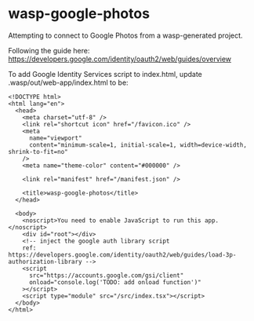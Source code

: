 # wasp-google-photos

Attempting to connect to Google Photos from a wasp-generated project.

Following the guide here: https://developers.google.com/identity/oauth2/web/guides/overview

To add Google Identity Services script to index.html, update 
.wasp/out/web-app/index.html to be:

    <!DOCTYPE html>
    <html lang="en">
      <head>
        <meta charset="utf-8" />
        <link rel="shortcut icon" href="/favicon.ico" />
        <meta
          name="viewport"
          content="minimum-scale=1, initial-scale=1, width=device-width, shrink-to-fit=no"
        />
        <meta name="theme-color" content="#000000" />

        <link rel="manifest" href="/manifest.json" />

        <title>wasp-google-photos</title>
      </head>

      <body>
        <noscript>You need to enable JavaScript to run this app.</noscript>
        <div id="root"></div>
        <!-- inject the google auth library script
        ref: https://developers.google.com/identity/oauth2/web/guides/load-3p-authorization-library -->
        <script
          src="https://accounts.google.com/gsi/client"
          onload="console.log('TODO: add onload function')"
        ></script>
        <script type="module" src="/src/index.tsx"></script>
      </body>
    </html>


